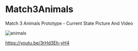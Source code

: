 # Match3Animals
Match 3 Animals Prototype - Current State Picture And Video


![animals](https://user-images.githubusercontent.com/13463782/195260057-8b670e23-d59d-40a6-ae64-3bb65d60704a.png)


https://youtu.be/3rHd3Eh-yH4
